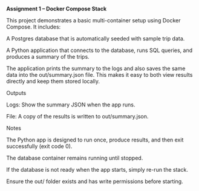 **Assignment 1 – Docker Compose Stack**

This project demonstrates a basic multi-container setup using Docker Compose. It includes:

A Postgres database that is automatically seeded with sample trip data.

A Python application that connects to the database, runs SQL queries, and produces a summary of the trips.

The application prints the summary to the logs and also saves the same data into the out/summary.json file. This makes it easy to both view results directly and keep them stored locally.

Outputs

Logs: Show the summary JSON when the app runs.

File: A copy of the results is written to out/summary.json.

Notes

The Python app is designed to run once, produce results, and then exit successfully (exit code 0).

The database container remains running until stopped.

If the database is not ready when the app starts, simply re-run the stack.

Ensure the out/ folder exists and has write permissions before starting.

